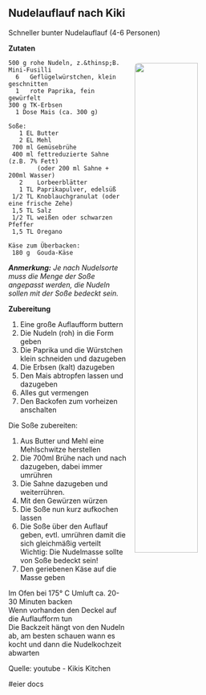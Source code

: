 Nudelauflauf nach Kiki
-----------------------

Schneller bunter Nudelauflauf (4-6 Personen)

<img align='right' style="margin:5ex 0 1ex 1em;border-radius:8px" width="50%" 
    src="https://leckere-rezepte.de/images/QC-approved.svg"  />

**Zutaten**

```
500 g rohe Nudeln, z.&thinsp;B. Mini-Fusilli
  6   Geflügelwürstchen, klein geschnitten 
  1   rote Paprika, fein gewürfelt 
300 g TK-Erbsen 
  1 Dose Mais (ca. 300 g) 

Soße:
   1 EL Butter
   2 EL Mehl
 700 ml Gemüsebrühe
 400 ml fettreduzierte Sahne (z.B. 7% Fett) 
        (oder 200 ml Sahne + 200ml Wasser)
   2    Lorbeerblätter 
   1 TL Paprikapulver, edelsüß
 1/2 TL Knoblauchgranulat (oder eine frische Zehe)
 1,5 TL Salz 
 1/2 TL weißen oder schwarzen Pfeffer
 1,5 TL Oregano

Käse zum Überbacken:
 180 g  Gouda-Käse 
```


_**Anmerkung:** Je nach Nudelsorte muss die Menge der Soße angepasst werden, die Nudeln sollen mit der Soße bedeckt sein._

**Zubereitung** 

1. Eine große Auflaufform buttern
2. Die Nudeln (roh) in die Form geben
3. Die Paprika und die Würstchen klein schneiden und dazugeben
4. Die Erbsen (kalt) dazugeben
5. Den Mais abtropfen  lassen und dazugeben
6. Alles gut vermengen
7. Den Backofen zum vorheizen anschalten

Die Soße zubereiten:  
1. Aus Butter und Mehl eine Mehlschwitze herstellen
2. Die 700ml Brühe nach und nach dazugeben, dabei immer umrühren
3. Die Sahne dazugeben und weiterrühren.
4. Mit den Gewürzen würzen
5. Die Soße nun kurz aufkochen lassen
6. Die Soße über den Auflauf geben, evtl. umrühren damit die sich gleichmäßig verteilt
   Wichtig: Die Nudelmasse sollte von Soße bedeckt sein!
7. Den geriebenen Käse auf die Masse geben

Im Ofen bei 175° C Umluft ca. 20-30 Minuten backen  
Wenn vorhanden den Deckel auf die Auflaufform tun  
Die Backzeit hängt von den Nudeln ab, am besten schauen wann es kocht und dann die Nudelkochzeit abwarten


Quelle: youtube - Kikis Kitchen

#eier docs
